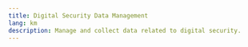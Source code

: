 ```yaml
---
title: Digital Security Data Management
lang: km
description: Manage and collect data related to digital security.
---
```


